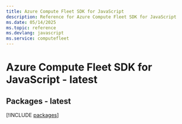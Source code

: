 ```yaml
---
title: Azure Compute Fleet SDK for JavaScript
description: Reference for Azure Compute Fleet SDK for JavaScript
ms.date: 05/14/2025
ms.topic: reference
ms.devlang: javascript
ms.service: computefleet
---
```

# Azure Compute Fleet SDK for JavaScript - latest
## Packages - latest
[!INCLUDE [packages](compute-fleet-index.md)]